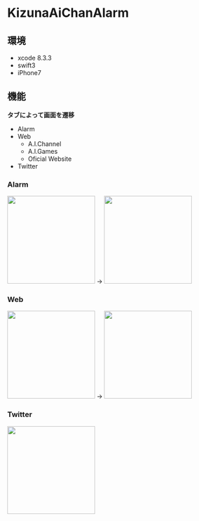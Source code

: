 # KizunaAiChanAlarm

## 環境
* xcode 8.3.3
* swift3
* iPhone7

## 機能

**タブによって画面を遷移**

* Alarm
* Web
  - A.I.Channel
  - A.I.Games
  - Oficial Website
* Twitter

### Alarm
<img src="https://github.com/atsuo1203/KizunaAiChanAlarm/blob/master/a1.png" width="200px"> → <img src="https://github.com/atsuo1203/KizunaAiChanAlarm/blob/master/a2.png" width="200px">

### Web
<img src="https://github.com/atsuo1203/KizunaAiChanAlarm/blob/master/a3.png" width="200px"> → <img src="https://github.com/atsuo1203/KizunaAiChanAlarm/blob/master/a4.png" width="200px">

### Twitter
<img src="https://github.com/atsuo1203/KizunaAiChanAlarm/blob/master/a5.png" width="200px">
